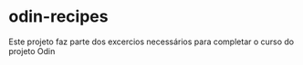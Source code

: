 # odin-recipes

Este projeto faz parte dos excercios necessários para completar o curso do projeto Odin

